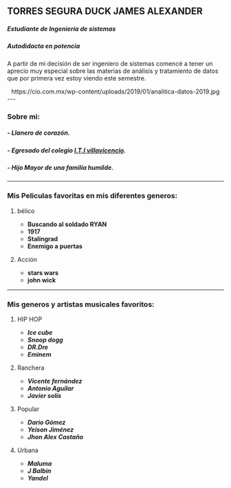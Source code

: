 ## TORRES SEGURA DUCK JAMES ALEXANDER
##### Estudiante de Ingeniería de sistemas 
##### Autodidacta en potencia 

A partir de mi decisión de ser ingeniero de sistemas comencé a tener un aprecio muy especial sobre las materias de análisis y tratamiento de datos que por primera vez estoy viendo este semestre. 

<center>https://cio.com.mx/wp-content/uploads/2019/01/analitica-datos-2019.jpg</center>
---

### Sobre mi:

##### - *Llanero de corazón.*
##### - *Egresado del colegio [I.T.I villavicencio](https://itivillavo.blogspot.com/ "blog principal").*
##### - *Hijo Mayor de una familia humilde.*

---

### Mis Peliculas favoritas en mis diferentes generos:

1. bélico
	- **Buscando al soldado RYAN** 
	- **1917**
	- **Stalingrad**
	- **Enemigo a puertas**

2. Acción
	- **stars wars**
	- **john wick** 

---

### Mis generos y artistas musicales favoritos:

1. HIP HOP
	- ***Ice cube***
	- ***Snoop dogg***
	- ***DR.Dre***
	- ***Eminem***
2. Ranchera
	- ***Vicente fernández***
	- ***Antonio Aguilar***
	- ***Javier solís***

3. Popular
	- ***Dario Gómez***
	- ***Yeison Jiménez***
	- ***Jhon Alex Castaño***
4. Urbana

	- ***Maluma***
	- ***J Balbin***
	- ***Yandel***


